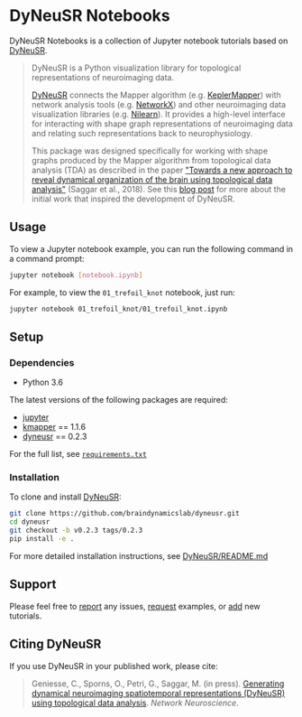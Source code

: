 # DyNeuSR Notebooks

DyNeuSR Notebooks is a collection of Jupyter notebook tutorials based on [DyNeuSR](https://github.com/braindynamicslab/dyneusr/).

> DyNeuSR is a Python visualization library for topological representations of neuroimaging data.
>
> [DyNeuSR](https://braindynamicslab.github.io/dyneusr/) connects the Mapper algorithm (e.g. [KeplerMapper](https://kepler-mapper.scikit-tda.org)) with network analysis tools (e.g. [NetworkX](https://networkx.github.io/)) and other neuroimaging data visualization libraries (e.g. [Nilearn](https://nilearn.github.io/)). It provides a high-level interface for interacting with shape graph representations of neuroimaging data and relating such representations back to neurophysiology.
>
> This package was designed specifically for working with shape graphs produced by the Mapper algorithm from topological data analysis (TDA) as described in the paper ["Towards a new approach to reveal dynamical organization of the brain using topological data analysis"](https://www.nature.com/articles/s41467-018-03664-4) (Saggar et al., 2018). See this [blog post](https://bdl.stanford.edu/blog/tda-cme-paper/) for more about the initial work that inspired the development of DyNeuSR. 


## Usage

To view a Jupyter notebook example, you can run the following command in a command prompt:
```bash
jupyter notebook [notebook.ipynb]
```

For example, to view the `01_trefoil_knot` notebook, just run:
```bash
jupyter notebook 01_trefoil_knot/01_trefoil_knot.ipynb
```



## Setup

### Dependencies

- Python 3.6

The latest versions of the following packages are required:

-  [jupyter](jupyter.org)
-  [kmapper](kepler-mapper.scikit-tda.org) == 1.1.6
-  [dyneusr](github.com/braindynamicslab/dyneusr) == 0.2.3

For the full list, see [`requirements.txt`](https://github.com/braindynamicslab/dyneusr-notebooks/blob/master/requirements.txt)


### Installation

To clone and install [DyNeuSR](https://github.com/braindynamicslab/dyneusr/):
```bash
git clone https://github.com/braindynamicslab/dyneusr.git
cd dyneusr
git checkout -b v0.2.3 tags/0.2.3
pip install -e .
```

For more detailed installation instructions, see [DyNeuSR/README.md](https://github.com/braindynamicslab/dyneusr/src/master/README.md)




## Support

Please feel free to [report](https://github.com/braindynamicslab/dyneusr-notebooks/issues/new) any issues, [request](https://github.com/braindynamicslab/dyneusr-notebooks/issues/new) examples, or [add](https://github.com/braindynamicslab/dyneusr-notebooks/compare) new tutorials.



## Citing DyNeuSR

If you use DyNeuSR in your published work, please cite:

> Geniesse, C., Sporns, O., Petri, G., Saggar, M. (in press). [Generating dynamical neuroimaging spatiotemporal representations (DyNeuSR) using topological data analysis](https://web.stanford.edu/group/bdl/papers/geniesse-dyneusr/). *Network Neuroscience*.

